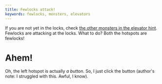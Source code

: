 ```yaml
---
title: Fewlocks attack!
keywords: fewlocks, monsters, elevators
---
```


If you are not yet in the locks, check [the other monsters in the elevator hint](070-monsters-elevator.md).
Fewlocks are attacking at the locks. What to do? Both the hotspots are fewlocks!

# Ahem!
Oh, the left hotspot is actually _a button_. So, I just click the button (author's note: I struggled with this. Awful, I know).
